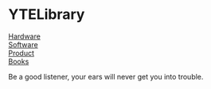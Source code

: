 
# YTELibrary
[Hardware](https://github.com/ShellAlbert/ShellAlbert.github.io/blob/master/Hardware/Content.md)   
[Software](https://github.com/ShellAlbert/ShellAlbert.github.io/blob/master/Software/Content.md)   
[Product](https://github.com/ShellAlbert/ShellAlbert.github.io/blob/master/Product/Content.md)   
[Books](https://github.com/ShellAlbert/ShellAlbert.github.io/blob/master/Others/books.md)   

Be a good listener, your ears will never get you into trouble.

